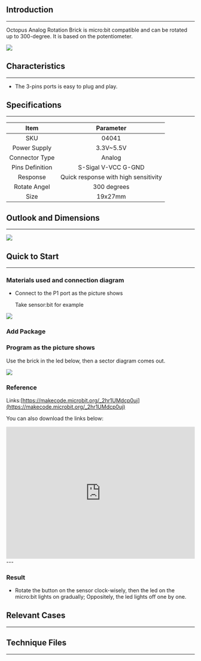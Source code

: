 ## Introduction
---
Octopus Analog Rotation Brick is micro:bit compatible and can be rotated up to 300-degree. It is based on the potentiometer. 

 ![](https://i.imgur.com/hkPYQxY.jpg)

## Characteristics
---
- The 3-pins ports is easy to plug and play.
## Specifications
---
Item | Parameter 
:-: | :-: 
SKU|04041
Power Supply|3.3V~5.5V
Connector Type|Analog
Pins Definition|S-Sigal V-VCC G-GND
Response|Quick response with high sensitivity
Rotate Angel|300 degrees
Size|19x27mm


## Outlook and Dimensions
---

 ![](https://i.imgur.com/qj7G72X.jpg)

## Quick to Start
---

### Materials used and connection diagram

- Connect to the P1 port as the picture shows

  Take sensor:bit for example

 ![](https://i.imgur.com/3Ltye1u.png)

### Add Package

### Program as the picture shows
Use the brick in the led below, then a sector diagram comes out.

 ![](https://i.imgur.com/Afb6xov.png)

### Reference
Links:[https://makecode.microbit.org/_2hr1UMdcp0uj](https://makecode.microbit.org/_2hr1UMdcp0uj)

You can also download the links below:

<div style="position:relative;height:0;padding-bottom:70%;overflow:hidden;"><iframe style="position:absolute;top:0;left:0;width:100%;height:100%;" src="https://makecode.microbit.org/#pub:_2hr1UMdcp0uj" frameborder="0" sandbox="allow-popups allow-forms allow-scripts allow-same-origin"></iframe></div>  
---

### Result
- Rotate the button on the sensor clock-wisely, then the led on the micro:bit lights on gradually; Oppositely, the led lights off one by one.

## Relevant Cases
---

## Technique Files
---
